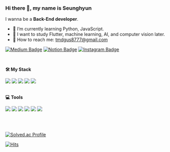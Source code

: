 ### Hi there 👋, my name is Seunghyun <br>
I wanna be a <b>Back-End developer</b>.

- 🌱 I’m currently learning Python, JavaScript.
- 💭 I want to study Flutter, machine learning, AI, and computer vision later.
- 📩 How to reach me: tmdgus8777@gmail.com

[![Medium Badge](https://img.shields.io/badge/Medium-000000?style=flat-square&logo=Medium&logoColor=white&link=https://medium.com/@tmdgus8777)](https://medium.com/@tmdgus8777) [![Notion Badge](https://img.shields.io/badge/Notion-FFFFFF?style=flat-square&logo=Notion&logoColor=black&link=https://kmseunh.notion.site/4018d6d3868248b0a6fa19620edcecff)](https://kmseunh.notion.site/4018d6d3868248b0a6fa19620edcecff) [![Instagram Badge](https://img.shields.io/badge/Instagram-E4405F?style=flat-square&logo=Instagram&logoColor=white&link=https://www.instagram.com/kmseunh/)](https://www.instagram.com/kmseunh/)

<br>

**🛠️ My Stack**  

<div>
<img src="https://img.shields.io/badge/JavaScript-F7DF1E?style=for-the-badge&logo=JavaScript&logoColor=white">
<img src="https://img.shields.io/badge/Python-3776AB?style=for-the-badge&logo=Python&logoColor=white">
<img src="https://img.shields.io/badge/Flask-000000?style=for-the-badge&logo=Flask&logoColor=white">
<img src="https://img.shields.io/badge/Django-092E20?style=for-the-badge&logo=Django&logoColor=white">
<img src="https://img.shields.io/badge/MariaDB-003545?style=for-the-badge&logo=MariaDB&logoColor=white">
</div>

<br>

**💻 Tools**

<div>
<img src="https://img.shields.io/badge/Ubuntu-E95420?style=for-the-badge&logo=Ubuntu&logoColor=white">
<img src="https://img.shields.io/badge/Vim-019733?style=for-the-badge&logo=Vim&logoColor=white">
<img src="https://img.shields.io/badge/Visual Studio Code-007ACC?style=for-the-badge&logo=Visual Studio Code&logoColor=white">
<img src="https://img.shields.io/badge/IntelliJ IDEA-000000?style=for-the-badge&logo=IntelliJ IDEA&logoColor=white">
<img src="https://img.shields.io/badge/PyCharm-000000?style=for-the-badge&logo=PyCharm&logoColor=white">
<img src="https://img.shields.io/badge/Jupyter Notebook-F37626?style=for-the-badge&logo=Jupyter&logoColor=white">
</div>

<br><br>

[![Solved.ac Profile](http://mazassumnida.wtf/api/v2/generate_badge?boj=cllouds)](https://solved.ac/cllouds/)
<br>

[![Hits](https://hits.seeyoufarm.com/api/count/incr/badge.svg?url=https%3A%2F%2Fgithub.com%2FimseunghyunK&count_bg=%23CEB0BB&title_bg=%23555555&icon=&icon_color=%23E7E7E7&title=hits&edge_flat=false)](https://hits.seeyoufarm.com)
